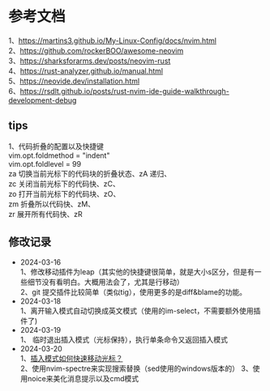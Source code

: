 # 参考文档

1、https://martins3.github.io/My-Linux-Config/docs/nvim.html  
2、https://github.com/rockerBOO/awesome-neovim  
3、https://sharksforarms.dev/posts/neovim-rust  
4、https://rust-analyzer.github.io/manual.html  
5、https://neovide.dev/installation.html  
6、https://rsdlt.github.io/posts/rust-nvim-ide-guide-walkthrough-development-debug 

## tips

1、代码折叠的配置以及快捷键  
    vim.opt.foldmethod = "indent"  
    vim.opt.foldlevel = 99  
    za 切换当前光标下的代码块的折叠状态、zA 递归、  
    zc 关闭当前光标下的代码快、zC、  
    zo 打开当前光标下的代码块、zO、  
    zm 折叠所以代码快、zM、  
    zr 展开所有代码快、zR  

## 修改记录

* 2024-03-16  
  1、修改移动插件为leap（其实他的快捷键很简单，就是大小s区分，但是有一些细节没有看明白。大概用法会了，尤其是行移动）  
  2、git 提交插件比较简单（类似tig），使用更多的是diff&blame的功能。  
* 2024-03-18  
  1、离开输入模式自动切换成英文模式（使用的im-select，不需要额外使用插件了)
* 2024-03-19  
  1、<C-O> 临时退出插入模式（光标保持），执行单条命令又返回插入模式
* 2024-03-20  
  1、[插入模式如何快速移动光标？](https://www.zhihu.com/question/25116829)  
  2、使用nvim-spectre来实现搜索替换（sed使用的windows版本的）
  3、使用noice来美化消息提示以及cmd模式
